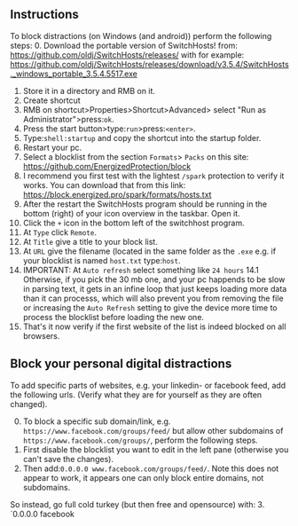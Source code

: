 ## Instructions
To block distractions (on Windows (and android)) perform the following steps:
0. Download the portable version of SwitchHosts! from: https://github.com/oldj/SwitchHosts/releases/ with for example: https://github.com/oldj/SwitchHosts/releases/download/v3.5.4/SwitchHosts._windows_portable_3.5.4.5517.exe
1. Store it in a directory and RMB on it.
2. Create shortcut
3. RMB on shortcut>Properties>Shortcut>Advanced> select "Run as Administrator">press:`ok`.
4. Press the start button>type:`run`>press:`<enter>`.
5. Type:`shell:startup` and copy the shortcut into the startup folder.
6. Restart your pc.
7. Select a blocklist from the section `Formats`> `Packs` on this site: https://github.com/EnergizedProtection/block
8. I recommend you first test with the lightest `/spark` protection to verify it works. You can download that from this link: https://block.energized.pro/spark/formats/hosts.txt
9. After the restart the SwitchHosts program should be running in the bottom (right) of your icon overview in the taskbar. Open it.
10. Click the `+` icon in the bottom left of the switchhost program.
11. At `Type` click `Remote`.
12. At `Title` give a title to your block list.
13. At `URL` give the filename (located in the same folder as the `.exe` e.g. if your blocklist is named `host.txt` type:`host`.
14. IMPORTANT: At `Auto refresh` select something like `24 hours` 
14.1 Otherwise, if you pick the 30 mb one, and your pc happends to be slow in parsing text, it gets in an infine loop that just keeps loading more data than it can processs, which will also prevent you from removing the file or increasing the `Auto Refresh` setting to give the device more time to process the blocklist before loading the new one.
15. That's it now verify if the first website of the list is indeed blocked on all browsers.


## Block your personal digital distractions
To add specific parts of websites, e.g. your linkedin- or facebook feed, add the following urls. (Verify what they are for yourself as they are often changed). 

0. To block a specific sub domain/link, e.g. `https://www.facebook.com/groups/feed/` but allow other subdomains of `https://www.facebook.com/groups/`, perform the following steps.
1. First disable the blocklist you want to edit in the left pane (otherwise you can't save the changes).
2. Then add:`0.0.0.0 www.facebook.com/groups/feed/`. Note this does not appear to work, it appears one can only block entire domains, not subdomains.

So instead, go full cold turkey (but then free and opensource) with:
3. `0.0.0.0 facebook
